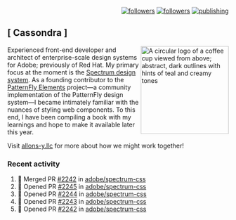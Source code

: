 <p align="right"><a rel="me" href="https://front-end.social/@castastrophe">
    <img alt="followers" title="Follow me on Mastodon" src="https://img.shields.io/mastodon/follow/109297102751309835?domain=https%3A%2F%2Ffront-end.social&label=Follow&logo=mastodon&logoColor=white&style=for-the-badge&labelColor=008080&color=006969"/></a>
  <a href="https://codepen.io/castastrophe/">
    <img alt="followers" title="Follow me on CodePen" src="https://img.shields.io/badge/16-1?color=640464&labelColor=7c007c&style=for-the-badge&logo=codepen&label=Follow"/></a>
<a href="https://castastrophe.medium.com/">
    <img alt="publishing" title="View articles on Medium" src="https://img.shields.io/badge/107-1?color=666&labelColor=444&label=subscribe&logo=medium&logoColor=white&style=for-the-badge"/></a>
</p>

## [&nbsp;Cassondra&nbsp;]

<img align="right" src="https://github-production-user-asset-6210df.s3.amazonaws.com/1840295/253016758-ba468774-1cd3-42c2-8f43-947b5eeb5edf.png" height="200" alt="A circular logo of a coffee cup viewed from above; abstract, dark outlines with hints of teal and creamy tones">

Experienced front-end developer and architect of enterprise-scale design systems for Adobe; previously of Red Hat. My primary focus at the moment is the [Spectrum design system](https://github.com/adobe/spectrum-css). As a founding contributor to the [PatternFly&nbsp;Elements](https://github.com/patternfly/patternfly-elements) project&mdash;a community implementation of the PatternFly design system&mdash;I became intimately familiar with the nuances of styling web components. To this end, I have been compiling a book with my learnings and hope to make it available later this year.

Visit [allons-y.llc](http://allons-y.llc/) for more about how we might work together!

### Recent activity

<!--START_SECTION:activity-->
1. 🎉 Merged PR [#2242](https://github.com/adobe/spectrum-css/pull/2242) in [adobe/spectrum-css](https://github.com/adobe/spectrum-css)
2. 💪 Opened PR [#2245](https://github.com/adobe/spectrum-css/pull/2245) in [adobe/spectrum-css](https://github.com/adobe/spectrum-css)
3. 💪 Opened PR [#2244](https://github.com/adobe/spectrum-css/pull/2244) in [adobe/spectrum-css](https://github.com/adobe/spectrum-css)
4. 💪 Opened PR [#2243](https://github.com/adobe/spectrum-css/pull/2243) in [adobe/spectrum-css](https://github.com/adobe/spectrum-css)
5. 💪 Opened PR [#2242](https://github.com/adobe/spectrum-css/pull/2242) in [adobe/spectrum-css](https://github.com/adobe/spectrum-css)
<!--END_SECTION:activity-->
